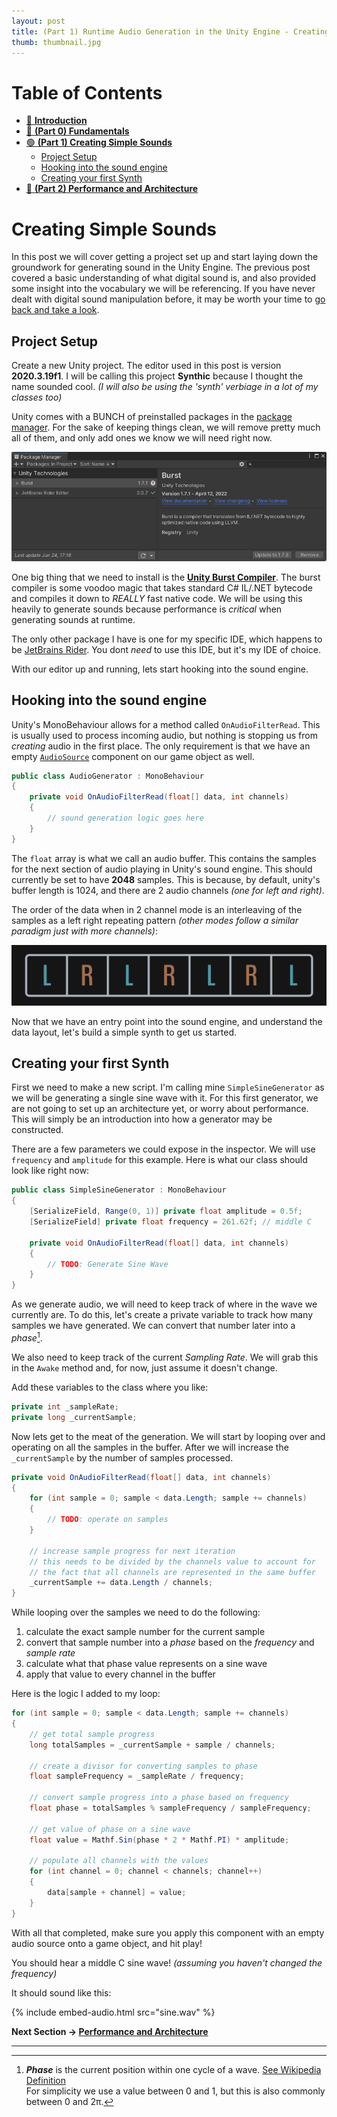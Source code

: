```yaml
---
layout: post
title: (Part 1) Runtime Audio Generation in the Unity Engine - Creating Simple Sounds
thumb: thumbnail.jpg
---
```


<h1>Table of Contents</h1>

- [🔗 **Introduction**](/2022/unity-audio-generation-fundamentals/#introduction)
- [🔗 **(Part 0) Fundamentals**](/2022/unity-audio-generation-fundamentals/#fundamentals)
- [🟢 **(Part 1) Creating Simple Sounds**](#creating-simple-sounds)
  - [Project Setup](#project-setup)
  - [Hooking into the sound engine](#hooking-into-the-sound-engine)
  - [Creating your first Synth](#creating-your-first-synth)
- [🔗 **(Part 2) Performance and Architecture**](/2022/unity-audio-generation-performance#performance-and-architecture)

# Creating Simple Sounds
In this post we will cover getting a project set up and start laying down the groundwork for generating sound in the Unity Engine. The previous post covered a basic understanding of what digital sound is, and also provided some insight into the vocabulary we will be referencing. If you have never dealt with digital sound manipulation before, it may be worth your time to [go back and take a look](/2022/unity-audio-generation-fundamentals).

## Project Setup
Create a new Unity project. The editor used in this post is version **2020.3.19f1**. I will be calling this project **Synthic** because I thought the name sounded cool. *(I will also be using the 'synth' verbiage in a lot of my classes too)*

Unity comes with a BUNCH of preinstalled packages in the [package manager](https://docs.unity3d.com/Packages/com.unity.package-manager-ui@1.8/manual/index.html). For the sake of keeping things clean, we will remove pretty much all of them, and only add ones we know we will need right now.

![Package manager example](package-manager.png)

One big thing that we need to install is the [**Unity Burst Compiler**](https://docs.unity3d.com/Packages/com.unity.burst@0.2-preview.20/). The burst compiler is some voodoo magic that takes standard C# IL/.NET bytecode and compiles it down to *REALLY* fast native code. We will be using this heavily to generate sounds because performance is *critical* when generating sounds at runtime.

The only other package I have is one for my specific <abbr data-title="Integrated Development Environment">IDE</abbr>, which happens to be [JetBrains Rider](https://www.jetbrains.com/rider/). You dont *need* to use this IDE, but it's my IDE of choice.

With our editor up and running, lets start hooking into the sound engine.

## Hooking into the sound engine
Unity's MonoBehaviour allows for a method called `OnAudioFilterRead`. This is usually used to process incoming audio, but nothing is stopping us from *creating* audio in the first place. The only requirement is that we have an empty [`AudioSource`](https://docs.unity3d.com/Manual/class-AudioSource.html) component on our game object as well.

```csharp
public class AudioGenerator : MonoBehaviour
{
    private void OnAudioFilterRead(float[] data, int channels)
    {
        // sound generation logic goes here
    }
}
```

The `float` array is what we call an audio buffer. This contains the samples for the next section of audio playing in Unity's sound engine. This should currently be set to have **2048** samples. This is because, by default, unity's buffer length is 1024, and there are 2 audio channels *(one for left and right)*.

The order of the data when in 2 channel mode is an interleaving of the samples as a left right repeating pattern *(other modes follow a similar paradigm just with more channels)*:

![interleaving channels](interleaving.jpg)

Now that we have an entry point into the sound engine, and understand the data layout, let's build a simple synth to get us started.

## Creating your first Synth

First we need to make a new script. I'm calling mine `SimpleSineGenerator` as we will be generating a single sine wave with it. For this first generator, we are not going to set up an architecture yet, or worry about performance. This will simply be an introduction into how a generator may be constructed.

There are a few parameters we could expose in the inspector. We will use `frequency` and `amplitude` for this example. Here is what our class should look like right now:

```csharp
public class SimpleSineGenerator : MonoBehaviour
{
    [SerializeField, Range(0, 1)] private float amplitude = 0.5f;
    [SerializeField] private float frequency = 261.62f; // middle C

    private void OnAudioFilterRead(float[] data, int channels)
    {
        // TODO: Generate Sine Wave
    }
}
```

As we generate audio, we will need to keep track of where in the wave we currently are. To do this, let's create a private variable to track how many samples we have generated. We can convert that number later into a *phase*[^fn-phase].

We also need to keep track of the current *Sampling Rate*. We will grab this in the `Awake` method and, for now, just assume it doesn't change.

Add these variables to the class where you like:
```csharp
private int _sampleRate;
private long _currentSample;
```

Now lets get to the meat of the generation. We will start by looping over and operating on all the samples in the buffer. After we will increase the `_currentSample` by the number of samples processed.

```csharp
private void OnAudioFilterRead(float[] data, int channels)
{
    for (int sample = 0; sample < data.Length; sample += channels)
    {
        // TODO: operate on samples
    }

    // increase sample progress for next iteration
    // this needs to be divided by the channels value to account for
    // the fact that all channels are represented in the same buffer
    _currentSample += data.Length / channels;
}
```

While looping over the samples we need to do the following:
1. calculate the exact sample number for the current sample
2. convert that sample number into a *phase* based on the *frequency* and *sample rate*
3. calculate what that phase value represents on a sine wave
4. apply that value to every channel in the buffer

Here is the logic I added to my loop:
```csharp
for (int sample = 0; sample < data.Length; sample += channels)
{
    // get total sample progress
    long totalSamples = _currentSample + sample / channels;

    // create a divisor for converting samples to phase
    float sampleFrequency = _sampleRate / frequency;
  
    // convert sample progress into a phase based on frequency
    float phase = totalSamples % sampleFrequency / sampleFrequency;

    // get value of phase on a sine wave
    float value = Mathf.Sin(phase * 2 * Mathf.PI) * amplitude;

    // populate all channels with the values
    for (int channel = 0; channel < channels; channel++)
    {
        data[sample + channel] = value;
    }
}
```

With all that completed, make sure you apply this component with an empty audio source onto a game object, and hit play!

You should hear a middle C sine wave! *(assuming you haven't changed the frequency)*

It should sound like this:

{% include embed-audio.html src="sine.wav" %}

**Next Section → [Performance and Architecture](/2022/unity-audio-generation-performance/#performanxe-and-architecture)**

---

[^fn-phase]: ***Phase*** is the current position within one cycle of a wave. [See Wikipedia Definition](https://en.wikipedia.org/wiki/Phase_(waves)) <br> For simplicity we use a value between 0 and 1, but this is also commonly between 0 and 2π.